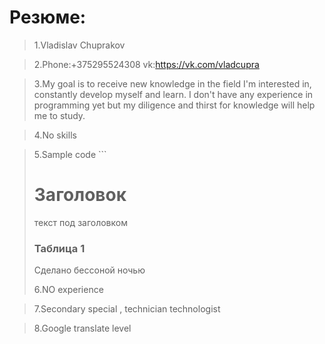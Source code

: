 # Резюме: 

>1.Vladislav Chuprakov

>2.Phone:+375295524308 vk:https://vk.com/vladcupra

>3.My goal is to receive new knowledge in the field I'm interested in, constantly develop myself and learn. I don't have any experience in programming yet but my diligence and thirst for knowledge will help me to study.

>4.No skills

>5.Sample code    ```<html>
                           <head>
                             <h1>Заголовок</h1>
                             <p>текст под заголовком </p>
                           </head>
                           <body>
                             <h3>Таблица 1</h3>
                           </body>
                           <footer>
                             <p>Сделано бессоной ночью</p>
                           </footer>
                       </html>
>6.NO experience

>7.Secondary special , technician technologist

>8.Google translate level 

